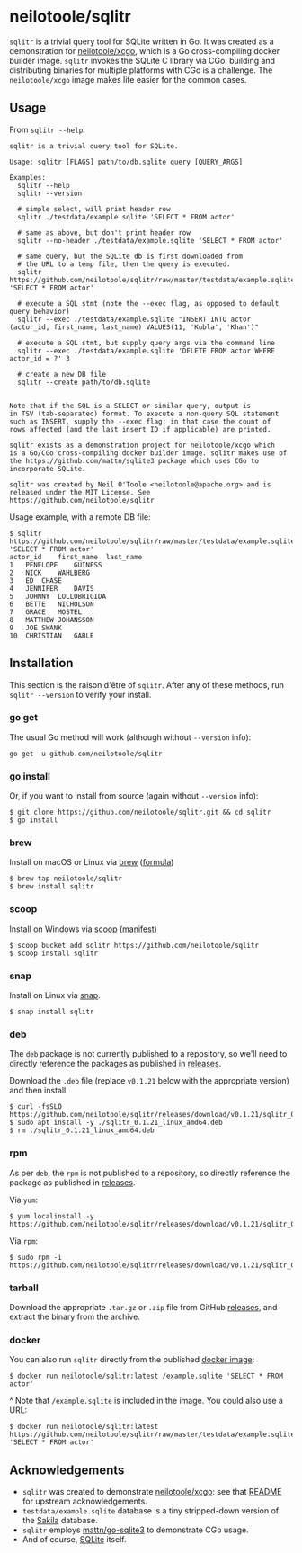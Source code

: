 # neilotoole/sqlitr
`sqlitr` is a trivial query tool for SQLite written in Go. It was created as a
demonstration for [neilotoole/xcgo](https://github.com/neilotoole/xcgo),
which is a Go cross-compiling docker builder image. `sqlitr` invokes
the SQLite C library via CGo: building and distributing binaries for
multiple platforms with CGo is a challenge. The `neilotoole/xcgo`
image makes life easier for the common cases.

## Usage

From `sqlitr --help`:

```
sqlitr is a trivial query tool for SQLite.

Usage: sqlitr [FLAGS] path/to/db.sqlite query [QUERY_ARGS]

Examples:
  sqlitr --help
  sqlitr --version

  # simple select, will print header row
  sqlitr ./testdata/example.sqlite 'SELECT * FROM actor'

  # same as above, but don't print header row
  sqlitr --no-header ./testdata/example.sqlite 'SELECT * FROM actor'

  # same query, but the SQLite db is first downloaded from
  # the URL to a temp file, then the query is executed.
  sqlitr https://github.com/neilotoole/sqlitr/raw/master/testdata/example.sqlite 'SELECT * FROM actor'

  # execute a SQL stmt (note the --exec flag, as opposed to default query behavior)
  sqlitr --exec ./testdata/example.sqlite "INSERT INTO actor (actor_id, first_name, last_name) VALUES(11, 'Kubla', 'Khan')"

  # execute a SQL stmt, but supply query args via the command line
  sqlitr --exec ./testdata/example.sqlite 'DELETE FROM actor WHERE actor_id = ?' 3

  # create a new DB file
  sqlitr --create path/to/db.sqlite


Note that if the SQL is a SELECT or similar query, output is
in TSV (tab-separated) format. To execute a non-query SQL statement
such as INSERT, supply the --exec flag: in that case the count of
rows affected (and the last insert ID if applicable) are printed.

sqlitr exists as a demonstration project for neilotoole/xcgo which
is a Go/CGo cross-compiling docker builder image. sqlitr makes use of
the https://github.com/mattn/sqlite3 package which uses CGo to
incorporate SQLite.

sqlitr was created by Neil O'Toole <neilotoole@apache.org> and is
released under the MIT License. See https://github.com/neilotoole/sqlitr
```

Usage example, with a remote DB file:

```shell script
$ sqlitr https://github.com/neilotoole/sqlitr/raw/master/testdata/example.sqlite 'SELECT * FROM actor'
actor_id	first_name	last_name
1	PENELOPE	GUINESS
2	NICK	WAHLBERG
3	ED	CHASE
4	JENNIFER	DAVIS
5	JOHNNY	LOLLOBRIGIDA
6	BETTE	NICHOLSON
7	GRACE	MOSTEL
8	MATTHEW	JOHANSSON
9	JOE	SWANK
10	CHRISTIAN	GABLE
```


## Installation
This section is the raison d'être of `sqlitr`. After any of these
methods, run `sqlitr --version` to verify your install.

### go get
The usual Go method will work (although without `--version` info): 

```shell script
go get -u github.com/neilotoole/sqlitr
```

### go install
Or, if you want to install from source (again without `--version` info):

```shell script
$ git clone https://github.com/neilotoole/sqlitr.git && cd sqlitr
$ go install
```

### brew
Install on macOS or Linux via [brew](https://brew.sh/) ([formula](https://github.com/neilotoole/homebrew-sqlitr/blob/master/sqlitr.rb))

```shell script
$ brew tap neilotoole/sqlitr
$ brew install sqlitr
```

### scoop
Install on Windows via [scoop](https://scoop.sh/) ([manifest](https://github.com/neilotoole/sqlitr/blob/master/sqlitr.json))

```shell script
$ scoop bucket add sqlitr https://github.com/neilotoole/sqlitr
$ scoop install sqlitr
```

### snap
Install on Linux via [snap](https://snapcraft.io/docs/getting-started).

```shell script
$ snap install sqlitr 
```

### deb

The `deb` package is not currently published to a repository, so we'll need to directly reference the packages as published in [releases](https://github.com/neilotoole/sqlitr/releases).

Download the `.deb` file (replace `v0.1.21` below with the appropriate version) and then install.

```shell script
$ curl -fsSLO https://github.com/neilotoole/sqlitr/releases/download/v0.1.21/sqlitr_0.1.21_linux_amd64.deb
$ sudo apt install -y ./sqlitr_0.1.21_linux_amd64.deb
$ rm ./sqlitr_0.1.21_linux_amd64.deb
```

### rpm

As per `deb`, the `rpm` is not published to a repository, so directly reference the package as published in [releases](https://github.com/neilotoole/sqlitr/releases).


Via `yum`:

```shell script
$ yum localinstall -y https://github.com/neilotoole/sqlitr/releases/download/v0.1.21/sqlitr_0.1.21_linux_amd64.rpm
```

Via `rpm`:

```shell script
$ sudo rpm -i https://github.com/neilotoole/sqlitr/releases/download/v0.1.21/sqlitr_0.1.21_linux_amd64.rpm
```

### tarball
Download the appropriate `.tar.gz` or `.zip` file from GitHub [releases](https://github.com/neilotoole/sqlitr/releases), and extract the binary from the archive.

### docker
You can also run `sqlitr` directly from the published [docker image](https://hub.docker.com/repository/docker/neilotoole/sqlitr):

```shell script
$ docker run neilotoole/sqlitr:latest /example.sqlite 'SELECT * FROM actor'
```
^ Note that `/example.sqlite` is included in the image. You could also use a URL:

```shell script
$ docker run neilotoole/sqlitr:latest https://github.com/neilotoole/sqlitr/raw/master/testdata/example.sqlite 'SELECT * FROM actor'
```




## Acknowledgements
- `sqlitr` was created to demonstrate [neilotoole/xcgo](https://github.com/neilotoole/xcgo): see that [README](https://github.com/neilotoole/xcgo/blob/master/README.md) for upstream acknowledgements.
- `testdata/example.sqlite` database is a tiny
stripped-down version of the [Sakila](https://dev.mysql.com/doc/sakila/en/) database.
- `sqlitr` employs [mattn/go-sqlite3](https://github.com/mattn/go-sqlite3) to demonstrate CGo usage.
- And of course, [SQLite](https://www.sqlite.org/) itself.
